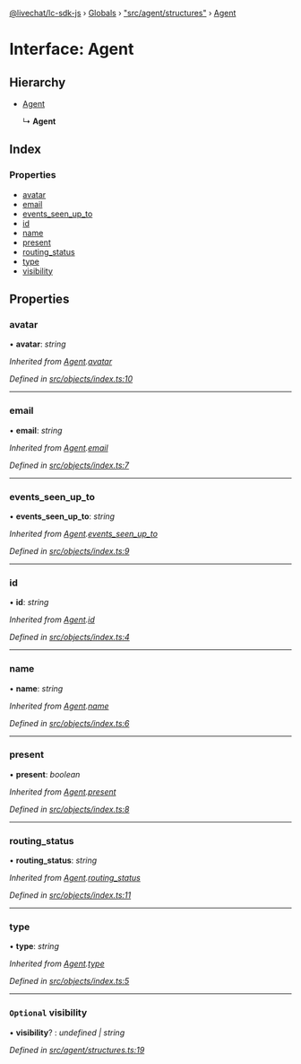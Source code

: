 [@livechat/lc-sdk-js](../README.md) › [Globals](../globals.md) › ["src/agent/structures"](../modules/_src_agent_structures_.md) › [Agent](_src_agent_structures_.agent.md)

# Interface: Agent

## Hierarchy

* [Agent](_src_objects_index_.agent.md)

  ↳ **Agent**

## Index

### Properties

* [avatar](_src_agent_structures_.agent.md#avatar)
* [email](_src_agent_structures_.agent.md#email)
* [events_seen_up_to](_src_agent_structures_.agent.md#events_seen_up_to)
* [id](_src_agent_structures_.agent.md#id)
* [name](_src_agent_structures_.agent.md#name)
* [present](_src_agent_structures_.agent.md#present)
* [routing_status](_src_agent_structures_.agent.md#routing_status)
* [type](_src_agent_structures_.agent.md#type)
* [visibility](_src_agent_structures_.agent.md#optional-visibility)

## Properties

###  avatar

• **avatar**: *string*

*Inherited from [Agent](_src_objects_index_.agent.md).[avatar](_src_objects_index_.agent.md#avatar)*

*Defined in [src/objects/index.ts:10](https://github.com/livechat/lc-sdk-js/blob/de56f05/src/objects/index.ts#L10)*

___

###  email

• **email**: *string*

*Inherited from [Agent](_src_objects_index_.agent.md).[email](_src_objects_index_.agent.md#email)*

*Defined in [src/objects/index.ts:7](https://github.com/livechat/lc-sdk-js/blob/de56f05/src/objects/index.ts#L7)*

___

###  events_seen_up_to

• **events_seen_up_to**: *string*

*Inherited from [Agent](_src_objects_index_.agent.md).[events_seen_up_to](_src_objects_index_.agent.md#events_seen_up_to)*

*Defined in [src/objects/index.ts:9](https://github.com/livechat/lc-sdk-js/blob/de56f05/src/objects/index.ts#L9)*

___

###  id

• **id**: *string*

*Inherited from [Agent](_src_objects_index_.agent.md).[id](_src_objects_index_.agent.md#id)*

*Defined in [src/objects/index.ts:4](https://github.com/livechat/lc-sdk-js/blob/de56f05/src/objects/index.ts#L4)*

___

###  name

• **name**: *string*

*Inherited from [Agent](_src_objects_index_.agent.md).[name](_src_objects_index_.agent.md#name)*

*Defined in [src/objects/index.ts:6](https://github.com/livechat/lc-sdk-js/blob/de56f05/src/objects/index.ts#L6)*

___

###  present

• **present**: *boolean*

*Inherited from [Agent](_src_objects_index_.agent.md).[present](_src_objects_index_.agent.md#present)*

*Defined in [src/objects/index.ts:8](https://github.com/livechat/lc-sdk-js/blob/de56f05/src/objects/index.ts#L8)*

___

###  routing_status

• **routing_status**: *string*

*Inherited from [Agent](_src_objects_index_.agent.md).[routing_status](_src_objects_index_.agent.md#routing_status)*

*Defined in [src/objects/index.ts:11](https://github.com/livechat/lc-sdk-js/blob/de56f05/src/objects/index.ts#L11)*

___

###  type

• **type**: *string*

*Inherited from [Agent](_src_objects_index_.agent.md).[type](_src_objects_index_.agent.md#type)*

*Defined in [src/objects/index.ts:5](https://github.com/livechat/lc-sdk-js/blob/de56f05/src/objects/index.ts#L5)*

___

### `Optional` visibility

• **visibility**? : *undefined | string*

*Defined in [src/agent/structures.ts:19](https://github.com/livechat/lc-sdk-js/blob/de56f05/src/agent/structures.ts#L19)*

